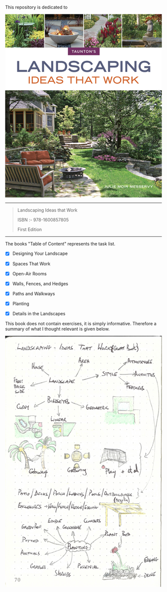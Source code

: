This repository is dedicated to

![book_cover](book_cover.jpg)

---

> Landscaping Ideas that Work
>
> ISBN :- 978-1600857805
>
> First Edition

---

The books "Table of Content"  represents the task list.

- [x] Designing Your Landscape
- [x] Spaces That Work
- [x] Open-Air Rooms
- [x] Walls, Fences, and Hedges
- [x] Paths and Walkways
- [x] Planting
- [x] Details in the Landscapes


This book does not contain exercises, it is simply informative. Therefore a summary of what I thought relevant is given below. 

![landscaping_ideas_that_work](landscaping_ideas_that_work.jpg)

